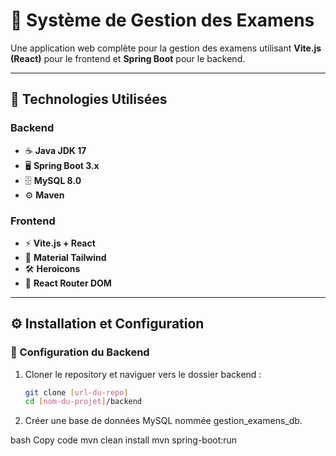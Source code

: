 # 📝 Système de Gestion des Examens

Une application web complète pour la gestion des examens utilisant **Vite.js (React)** pour le frontend et **Spring Boot** pour le backend.

---

## 🚀 Technologies Utilisées

### Backend
- ☕ **Java JDK 17**
- 🖥️ **Spring Boot 3.x**
- 🗄️ **MySQL 8.0**
- ⚙️ **Maven**

### Frontend
- ⚡ **Vite.js + React**
- 🎨 **Material Tailwind**
- 🛠️ **Heroicons**
- 🔀 **React Router DOM**

---

## ⚙️ Installation et Configuration

### 🔧 Configuration du Backend

1. Cloner le repository et naviguer vers le dossier backend :
   ```bash
   git clone [url-du-repo]
   cd [nom-du-projet]/backend
   
2. Créer une base de données MySQL nommée gestion_examens_db.

bash
Copy code
mvn clean install
mvn spring-boot:run

